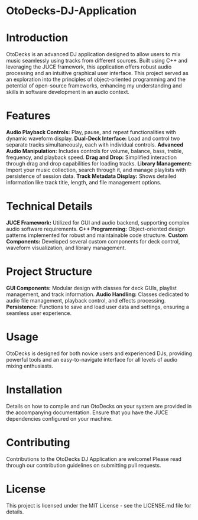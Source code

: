# OtoDecks-DJ-Application

# Introduction
OtoDecks is an advanced DJ application designed to allow users to mix music seamlessly using tracks from different sources. Built using C++ and leveraging the JUCE framework, this application offers robust audio processing and an intuitive graphical user interface. This project served as an exploration into the principles of object-oriented programming and the potential of open-source frameworks, enhancing my understanding and skills in software development in an audio context.

# Features
**Audio Playback Controls:** Play, pause, and repeat functionalities with dynamic waveform display.
**Dual-Deck Interface:** Load and control two separate tracks simultaneously, each with individual controls.
**Advanced Audio Manipulation:** Includes controls for volume, balance, bass, treble, frequency, and playback speed.
**Drag and Drop:** Simplified interaction through drag and drop capabilities for loading tracks.
**Library Management:** Import your music collection, search through it, and manage playlists with persistence of session data.
**Track Metadata Display:** Shows detailed information like track title, length, and file management options.

# Technical Details
**JUCE Framework:** Utilized for GUI and audio backend, supporting complex audio software requirements.
**C++ Programming:** Object-oriented design patterns implemented for robust and maintainable code structure.
**Custom Components:** Developed several custom components for deck control, waveform visualization, and library management.

# Project Structure
**GUI Components:** Modular design with classes for deck GUIs, playlist management, and track information.
**Audio Handling:** Classes dedicated to audio file management, playback control, and effects processing.
**Persistence:** Functions to save and load user data and settings, ensuring a seamless user experience.
# Usage
OtoDecks is designed for both novice users and experienced DJs, providing powerful tools and an easy-to-navigate interface for all levels of audio mixing enthusiasts.

# Installation
Details on how to compile and run OtoDecks on your system are provided in the accompanying documentation. Ensure that you have the JUCE dependencies configured on your machine.

# Contributing
Contributions to the OtoDecks DJ Application are welcome! Please read through our contribution guidelines on submitting pull requests.

# License
This project is licensed under the MIT License - see the LICENSE.md file for details.
